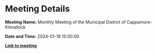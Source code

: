 # Meeting Details

**Meeting Name:** Monthly Meeting of the Municipal District of Cappamore-Kilmallock

**Date and Time:** 2024-01-18 15:00:00

**<a href="https://www.limerick.ie/council/whats-on/monthly-meeting-of-the-municipal-district-of-cappamore-kilmallock-10" target="_blank">Link to meeting</a>**

